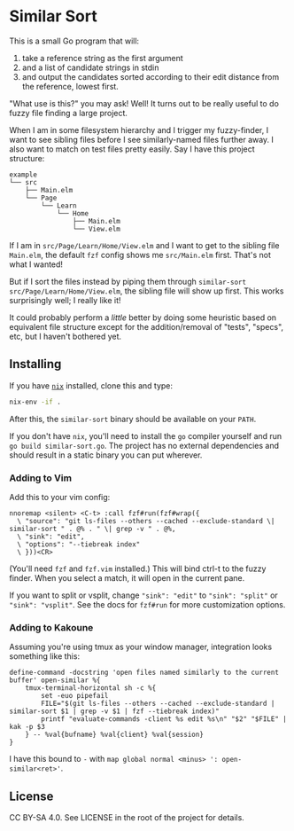 # Similar Sort

This is a small Go program that will:

1. take a reference string as the first argument
2. and a list of candidate strings in stdin
3. and output the candidates sorted according to their edit distance from the reference, lowest first.

"What use is this?" you may ask!
Well!
It turns out to be really useful to do fuzzy file finding a large project.

When I am in some filesystem hierarchy and I trigger my fuzzy-finder, I want to see sibling files before I see similarly-named files further away.
I also want to match on test files pretty easily.
Say I have this project structure:

```
example
└── src
    ├── Main.elm
    └── Page
        └── Learn
            └── Home
                ├── Main.elm
                └── View.elm
```

If I am in `src/Page/Learn/Home/View.elm` and I want to get to the sibling file `Main.elm`, the default `fzf` config shows me `src/Main.elm` first.
That's not what I wanted!

But if I sort the files instead by piping them through `similar-sort src/Page/Learn/Home/View.elm`, the sibling file will show up first.
This works surprisingly well; I really like it!

It could probably perform a *little* better by doing some heuristic based on equivalent file structure except for the addition/removal of "tests", "specs", etc, but I haven't bothered yet.

## Installing

If you have [`nix`](https://nixos.org) installed, clone this and type:

```sh
nix-env -if .
```

After this, the `similar-sort` binary should be available on your `PATH`.

If you don't have `nix`, you'll need to install the `go` compiler yourself and run `go build similar-sort.go`.
The project has no external dependencies and should result in a static binary you can put wherever.

### Adding to Vim

Add this to your vim config:

```vim
nnoremap <silent> <C-t> :call fzf#run(fzf#wrap({
  \ "source": "git ls-files --others --cached --exclude-standard \| similar-sort " . @% . " \| grep -v " . @%,
  \ "sink": "edit",
  \ "options": "--tiebreak index"
  \ }))<CR>
```

(You'll need `fzf` and `fzf.vim` installed.)
This will bind ctrl-t to the fuzzy finder.
When you select a match, it will open in the current pane.

If you want to split or vsplit, change `"sink": "edit"` to `"sink": "split"` or `"sink": "vsplit"`.
See the docs for `fzf#run` for more customization options.

### Adding to Kakoune

Assuming you're using tmux as your window manager, integration looks something like this:

```
define-command -docstring 'open files named similarly to the current buffer' open-similar %{
    tmux-terminal-horizontal sh -c %{
        set -euo pipefail
        FILE="$(git ls-files --others --cached --exclude-standard | similar-sort $1 | grep -v $1 | fzf --tiebreak index)"
        printf "evaluate-commands -client %s edit %s\n" "$2" "$FILE" | kak -p $3
    } -- %val{bufname} %val{client} %val{session}
}
```

I have this bound to `-` with `map global normal <minus> ': open-similar<ret>'`.

## License

CC BY-SA 4.0.
See LICENSE in the root of the project for details.
